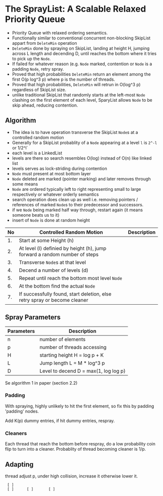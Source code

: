 # The SprayList: A Scalable Relaxed Priority Queue

- Priority Queue with relaxed ordering semantics.
- Functionally similar to conventional concurrent non-blocking SkipList appart from 
`DeleteMin` operation
- `DeleteMin` done by spraying on SkipList, landing at height H, jumping across L length
and decending D, until reaches the bottom where it tries to pick up the `Node`.
- If failed for whatever reason (e.g. `Node` marked, contention or `Node` is a padding 
`Node`, retry spray.
- Proved that high probabilities `DeleteMin` return an element among the first 
O(p log^3 p) where p is the number of threads.
- Proved that high probabilities, `DeleteMin` will retrun in O(log^3 p) regardless of 
SkipList size.
- unlike traditional SkipList that randomly starts at the left-most `Node` clashing on the 
first element of each level, SparyList allows `Node` to be skip ahead, reducing contention. 

## Algorithm
- The idea is to have operation transverse the SkipList `Node`s at a controlled random motion
- Generally for a SkipList probablity of a `Node` appearing at a level `l` is `2^-l` or 1/2^l`
- each level is a LinkedList
- levels are there so search resembles O(log) instead of O(n) like linked list
- levels serves as lock-striding during contention
- `Node` must present at most bottom layer
- `Node` deleted are marked (pointer marking) and later removes through some means
- `Node` are ordered typically left to right representing small to large respectively or 
whatever orderly semantics
- search operation does clean up as well i.e. removing pointers / references of marked `Node`s
to their predecessor and successors.
- if we `Node` being marked half way through, restart again (it means someone beats us to it)
- insert of `Node` is done at random height 


| No | Controlled Random Motion |  Description |
|--- |------------------------- | -------------- |
| 1. | Start at some Height (h) |  |
| 2. | At level (l) definied by height (h), jump forward a random number of steps | |
| 3. | Transverse `Node`s at that level | |
| 4. | Decend a number of levels (d) |  |
| 5. | Repeat until reach the bottom most level `Node` | |
| 6. | At the bottom find the actual `Node` |  |
| 7. | If successfully found, start deletion, else retry spray or become cleaner| |


## Spray Parameters
| Parameters | Description |
| ---------- | ---------------|
|  n  | number of elements  |
|  p  | number of threads accessing |
|  H  | starting height H = log p + K |
|  L  | Jump length L = M * log^3 p |
|  D  | Level to decend D = max(1, log log p) |


Se algorithm 1 in paper (section 2.2)


### Padding
With spraying, highly unlikely to hit the first element, so fix this by padding 'padding' nodes.

Add K(p) dummy entries, if hit dummy entries, respray.


### Cleaners
Each thread that reach the bottom before respray, do a low probability coin flip to turn into 
a cleaner. Probablity of thread becoming cleaner is 1/p.


## Adapting 
thread adjust p, under high collision, increase it otherwise lower it.


```
 [ ]             
 [ ]      [ ]       [ ]

```


